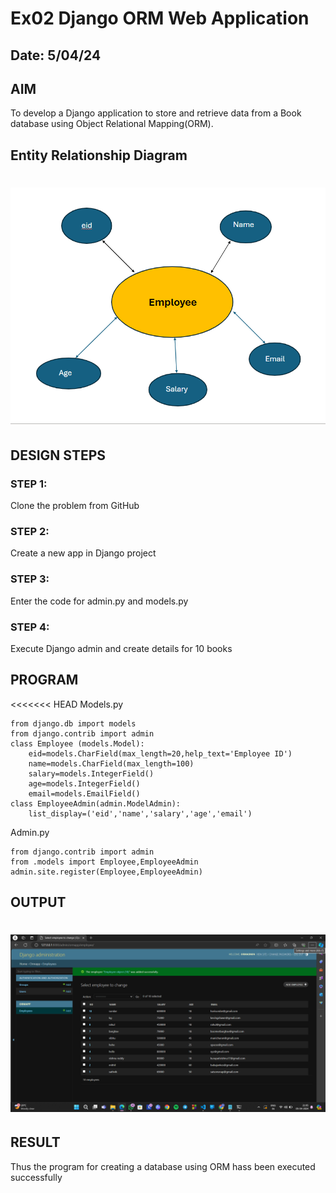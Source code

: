 # Ex02 Django ORM Web Application
## Date: 5/04/24

## AIM
To develop a Django application to store and retrieve data from a Book database using Object Relational Mapping(ORM).

## Entity Relationship Diagram
![alt text](<Screenshot 2024-04-05 212526.png>)
=======




## DESIGN STEPS

### STEP 1:
Clone the problem from GitHub

### STEP 2:
Create a new app in Django project

### STEP 3:
Enter the code for admin.py and models.py

### STEP 4:
Execute Django admin and create details for 10 books

## PROGRAM
<<<<<<< HEAD
Models.py
```
from django.db import models
from django.contrib import admin
class Employee (models.Model):
    eid=models.CharField(max_length=20,help_text='Employee ID')
    name=models.CharField(max_length=100)
    salary=models.IntegerField()
    age=models.IntegerField()
    email=models.EmailField()
class EmployeeAdmin(admin.ModelAdmin):
    list_display=('eid','name','salary','age','email')
```
Admin.py
```
from django.contrib import admin
from .models import Employee,EmployeeAdmin
admin.site.register(Employee,EmployeeAdmin)
```

## OUTPUT
![alt text](<Screenshot 2024-04-05 210510.png>)
=======


## RESULT
Thus the program for creating a database using ORM hass been executed successfully
